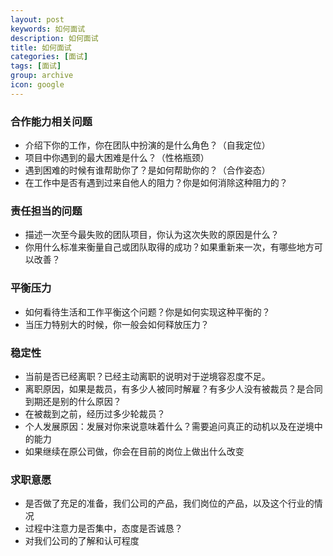 ```yaml
---
layout: post
keywords: 如何面试
description: 如何面试
title: 如何面试
categories: [面试]
tags: [面试]
group: archive
icon: google
---
```


### 合作能力相关问题
- 介绍下你的工作，你在团队中扮演的是什么角色？（自我定位）
- 项目中你遇到的最大困难是什么？（性格瓶颈）
- 遇到困难的时候有谁帮助你了？是如何帮助你的？（合作姿态）
- 在工作中是否有遇到过来自他人的阻力？你是如何消除这种阻力的？


### 责任担当的问题
- 描述一次至今最失败的团队项目，你认为这次失败的原因是什么？
- 你用什么标准来衡量自己或团队取得的成功？如果重新来一次，有哪些地方可以改善？


### 平衡压力
- 如何看待生活和工作平衡这个问题？你是如何实现这种平衡的？
- 当压力特别大的时候，你一般会如何释放压力？


### 稳定性
- 当前是否已经离职？已经主动离职的说明对于逆境容忍度不足。
- 离职原因，如果是裁员，有多少人被同时解雇？有多少人没有被裁员？是合同到期还是别的什么原因？
- 在被裁到之前，经历过多少轮裁员？
- 个人发展原因：发展对你来说意味着什么？需要追问真正的动机以及在逆境中的能力
- 如果继续在原公司做，你会在目前的岗位上做出什么改变
  
### 求职意愿
- 是否做了充足的准备，我们公司的产品，我们岗位的产品，以及这个行业的情况
- 过程中注意力是否集中，态度是否诚恳？
- 对我们公司的了解和认可程度





